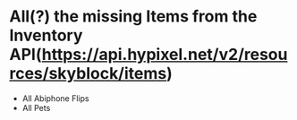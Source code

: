 # All(?) the missing Items from the Inventory API(https://api.hypixel.net/v2/resources/skyblock/items)

- All Abiphone Flips
- All Pets